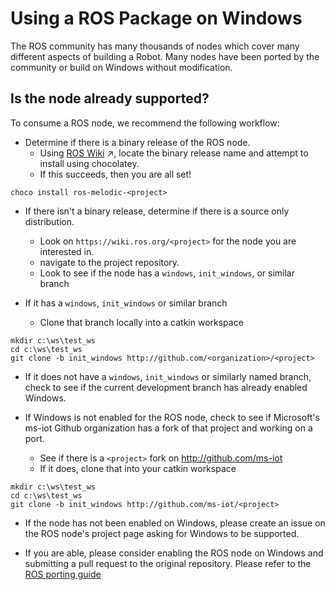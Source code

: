 # Using a ROS Package on Windows
The ROS community has many thousands of nodes which cover many different aspects of building a Robot. Many nodes have been ported by the community or build on Windows without modification. 

## Is the node already supported?
To consume a ROS node, we recommend the following workflow:

* Determine if there is a binary release of the ROS node.
    * Using [ROS Wiki](http://wiki.ros.org) &nearr;, locate the binary release name and attempt to install using chocolatey. 
    * If this succeeds, then you are all set!
```
choco install ros-melodic-<project>
```
* If there isn't a binary release, determine if there is a source only distribution. 
    * Look on `https://wiki.ros.org/<project>` for the node you are interested in.
    * navigate to the project repository.
    * Look to see if the node has a `windows`, `init_windows`, or similar branch

* If it has a `windows`, `init_windows` or similar branch 
   * Clone that branch locally into a catkin workspace
```
mkdir c:\ws\test_ws
cd c:\ws\test_ws
git clone -b init_windows http://github.com/<organization>/<project>
```

  * If it does not have a `windows`, `init_windows` or similarly named branch, check to see if the current development branch has already enabled Windows.

  * If Windows is not enabled for the ROS node, check to see if Microsoft's ms-iot Github organization has a fork of that project and working on a port.
      * See if there is a `<project>` fork on http://github.com/ms-iot
      * If it does, clone that into your catkin workspace
```
mkdir c:\ws\test_ws
cd c:\ws\test_ws
git clone -b init_windows http://github.com/ms-iot/<project>
```

* If the node has not been enabled on Windows, please create an issue on the ROS node's project page asking for Windows to be supported. 

* If you are able, please consider enabling the ROS node on Windows and submitting a pull request to the original repository. Please refer to the [ROS porting guide](porting)





